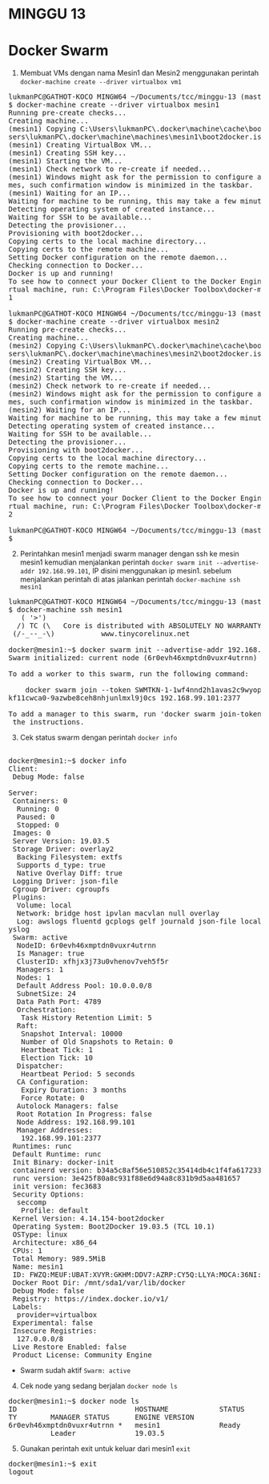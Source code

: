 # MINGGU 13
# Docker Swarm  
1. Membuat VMs dengan nama Mesin1 dan Mesin2 menggunakan perintah `docker-machine create --driver virtualbox vm1`
<pre>
lukmanPC@GATHOT-KOCO MINGW64 ~/Documents/tcc/minggu-13 (master)
$ docker-machine create --driver virtualbox mesin1
Running pre-create checks...
Creating machine...
(mesin1) Copying C:\Users\lukmanPC\.docker\machine\cache\boot2docker.iso to C:\U
sers\lukmanPC\.docker\machine\machines\mesin1\boot2docker.iso...
(mesin1) Creating VirtualBox VM...
(mesin1) Creating SSH key...
(mesin1) Starting the VM...
(mesin1) Check network to re-create if needed...
(mesin1) Windows might ask for the permission to configure a dhcp server. Someti
mes, such confirmation window is minimized in the taskbar.
(mesin1) Waiting for an IP...
Waiting for machine to be running, this may take a few minutes...
Detecting operating system of created instance...
Waiting for SSH to be available...
Detecting the provisioner...
Provisioning with boot2docker...
Copying certs to the local machine directory...
Copying certs to the remote machine...
Setting Docker configuration on the remote daemon...
Checking connection to Docker...
Docker is up and running!
To see how to connect your Docker Client to the Docker Engine running on this vi
rtual machine, run: C:\Program Files\Docker Toolbox\docker-machine.exe env mesin
1

lukmanPC@GATHOT-KOCO MINGW64 ~/Documents/tcc/minggu-13 (master)
$ docker-machine create --driver virtualbox mesin2
Running pre-create checks...
Creating machine...
(mesin2) Copying C:\Users\lukmanPC\.docker\machine\cache\boot2docker.iso to C:\U
sers\lukmanPC\.docker\machine\machines\mesin2\boot2docker.iso...
(mesin2) Creating VirtualBox VM...
(mesin2) Creating SSH key...
(mesin2) Starting the VM...
(mesin2) Check network to re-create if needed...
(mesin2) Windows might ask for the permission to configure a dhcp server. Someti
mes, such confirmation window is minimized in the taskbar.
(mesin2) Waiting for an IP...
Waiting for machine to be running, this may take a few minutes...
Detecting operating system of created instance...
Waiting for SSH to be available...
Detecting the provisioner...
Provisioning with boot2docker...
Copying certs to the local machine directory...
Copying certs to the remote machine...
Setting Docker configuration on the remote daemon...
Checking connection to Docker...
Docker is up and running!
To see how to connect your Docker Client to the Docker Engine running on this vi
rtual machine, run: C:\Program Files\Docker Toolbox\docker-machine.exe env mesin
2

lukmanPC@GATHOT-KOCO MINGW64 ~/Documents/tcc/minggu-13 (master)
$
</pre>  
2. Perintahkan mesin1 menjadi swarm manager dengan ssh ke mesin mesin1 kemudian menjalankan perintah `docker swarm init --advertise-addr 192.168.99.101`, IP disini menggunakan ip mesin1. sebelum menjalankan perintah di atas jalankan perintah `docker-machine ssh mesin1`
<pre>
lukmanPC@GATHOT-KOCO MINGW64 ~/Documents/tcc/minggu-13 (master)
$ docker-machine ssh mesin1
   ( '>')
  /) TC (\   Core is distributed with ABSOLUTELY NO WARRANTY.
 (/-_--_-\)           www.tinycorelinux.net

docker@mesin1:~$ docker swarm init --advertise-addr 192.168.99.101
Swarm initialized: current node (6r0evh46xmptdn0vuxr4utrnn) is now a manager.

To add a worker to this swarm, run the following command:

    docker swarm join --token SWMTKN-1-1wf4nnd2h1avas2c9wyoplkesnlhcdyq5lattcro5
kf11cwca0-9azwbe8ceh8nhjunlmxl9j0cs 192.168.99.101:2377

To add a manager to this swarm, run 'docker swarm join-token manager' and follow
 the instructions.
</pre>  
3.  Cek status swarm dengan perintah `docker info`  
<pre>  
docker@mesin1:~$ docker info
Client:
 Debug Mode: false

Server:
 Containers: 0
  Running: 0
  Paused: 0
  Stopped: 0
 Images: 0
 Server Version: 19.03.5
 Storage Driver: overlay2
  Backing Filesystem: extfs
  Supports d_type: true
  Native Overlay Diff: true
 Logging Driver: json-file
 Cgroup Driver: cgroupfs
 Plugins:
  Volume: local
  Network: bridge host ipvlan macvlan null overlay
  Log: awslogs fluentd gcplogs gelf journald json-file local logentries splunk
yslog
 Swarm: active
  NodeID: 6r0evh46xmptdn0vuxr4utrnn
  Is Manager: true
  ClusterID: xfhjx3j73u0vhenov7veh5f5r
  Managers: 1
  Nodes: 1
  Default Address Pool: 10.0.0.0/8
  SubnetSize: 24
  Data Path Port: 4789
  Orchestration:
   Task History Retention Limit: 5
  Raft:
   Snapshot Interval: 10000
   Number of Old Snapshots to Retain: 0
   Heartbeat Tick: 1
   Election Tick: 10
  Dispatcher:
   Heartbeat Period: 5 seconds
  CA Configuration:
   Expiry Duration: 3 months
   Force Rotate: 0
  Autolock Managers: false
  Root Rotation In Progress: false
  Node Address: 192.168.99.101
  Manager Addresses:
   192.168.99.101:2377
 Runtimes: runc
 Default Runtime: runc
 Init Binary: docker-init
 containerd version: b34a5c8af56e510852c35414db4c1f4fa6172339
 runc version: 3e425f80a8c931f88e6d94a8c831b9d5aa481657
 init version: fec3683
 Security Options:
  seccomp
   Profile: default
 Kernel Version: 4.14.154-boot2docker
 Operating System: Boot2Docker 19.03.5 (TCL 10.1)
 OSType: linux
 Architecture: x86_64
 CPUs: 1
 Total Memory: 989.5MiB
 Name: mesin1
 ID: FWZQ:MEUF:UBAT:XVYR:GKHM:DDV7:AZRP:CY5Q:LLYA:MOCA:36NI:VA5N
 Docker Root Dir: /mnt/sda1/var/lib/docker
 Debug Mode: false
 Registry: https://index.docker.io/v1/
 Labels:
  provider=virtualbox
 Experimental: false
 Insecure Registries:
  127.0.0.0/8
 Live Restore Enabled: false
 Product License: Community Engine
</pre>  
- Swarm sudah aktif `Swarm: active`  
4. Cek node yang sedang berjalan `docker node ls`   
<pre>
docker@mesin1:~$ docker node ls
ID                            HOSTNAME            STATUS              AVAILABILI
TY        MANAGER STATUS      ENGINE VERSION
6r0evh46xmptdn0vuxr4utrnn *   mesin1              Ready               Active
          Leader              19.03.5
</pre>   
5. Gunakan perintah exit untuk keluar dari mesin1 `exit`
<pre>
docker@mesin1:~$ exit
logout
</pre>  
